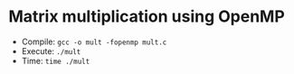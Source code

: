# Matrix multiplication using OpenMP

-   Compile: `gcc -o mult -fopenmp mult.c`
-   Execute: `./mult`
-   Time: `time ./mult`
